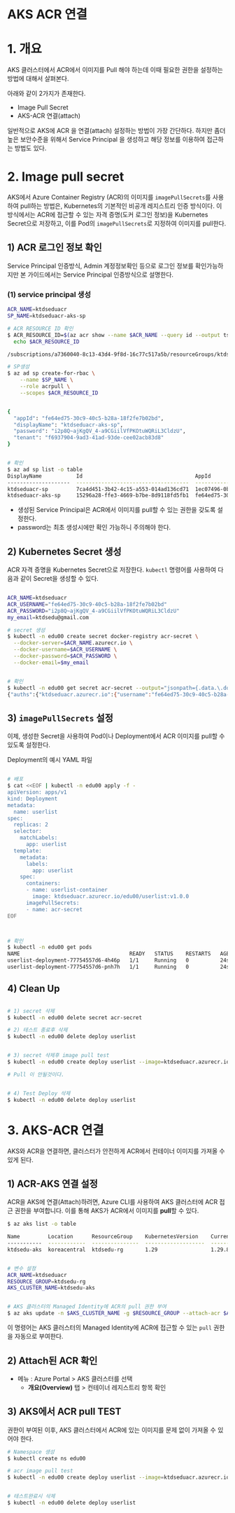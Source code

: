 # AKS ACR 연결



# 1. 개요

AKS 클러스터에서 ACR에서 이미지를 Pull 해야 하는데 이때 필요한 권한을 설정하는 방법에 대해서 살펴본다.

아래와 같이 2가지가 존재한다.

* Image Pull Secret
* AKS-ACR 연결(attach)

일반적으로 AKS에 ACR 을 연결(attach) 설정하는 방법이 가장 간단하다.  하지만 좀더 높은 보안수준을 위해서 Service Principal 을 생성하고 해당 정보를 이용하여 접근하는 방법도 있다.



# 2. Image pull secret

AKS에서 Azure Container Registry (ACR)의 이미지를 `imagePullSecrets`를 사용하여 pull하는 방법은, Kubernetes의 기본적인 비공개 레지스트리 인증 방식이다. 이 방식에서는 ACR에 접근할 수 있는 자격 증명(도커 로그인 정보)을 Kubernetes Secret으로 저장하고, 이를 Pod의 `imagePullSecrets`로 지정하여 이미지를 pull한다.



## 1) ACR 로그인 정보 확인

Service Principal 인증방식, Admin 계정정보확인 등으로 로그인 정보를 확인가능하지만 본 가이드에서는 Service Principal 인증방식으로 설명한다. 



### (1) service principal 생성

```bash
ACR_NAME=ktdseduacr
SP_NAME=ktdseduacr-aks-sp

# ACR RESOURCE ID 확인
$ ACR_RESOURCE_ID=$(az acr show --name $ACR_NAME --query id --output tsv)
  echo $ACR_RESOURCE_ID

/subscriptions/a7360040-8c13-43d4-9f8d-16c77c517a5b/resourceGroups/ktdsedu-rg/providers/Microsoft.ContainerRegistry/registries/ktdseduacr

# SP생성
$ az ad sp create-for-rbac \
    --name $SP_NAME \
    --role acrpull \
    --scopes $ACR_RESOURCE_ID


{
  "appId": "fe64ed75-30c9-40c5-b28a-18f2fe7b02bd",
  "displayName": "ktdseduacr-aks-sp",
  "password": "i2p8Q~ajKgQV_4-a9CGiilVfPKOtuWQRiL3CldzU",
  "tenant": "f6937904-9ad3-41ad-93de-cee02acb83d8"
}


# 확인
$ az ad sp list -o table
DisplayName           Id                                    AppId                                 CreatedDateTime
--------------------  ------------------------------------  ------------------------------------  --------------------
ktdseduacr-sp         7ca4d451-3b42-4c15-a553-014ad136cd71  1ec07496-0b50-4d54-93a2-1acab9789607  2024-10-01T13:15:42Z
ktdseduacr-aks-sp     15296a28-ffe3-4669-b7be-8d9118fd5fb1  fe64ed75-30c9-40c5-b28a-18f2fe7b02bd  2024-10-02T04:29:36Z

```

- 생성된 Service Principal은 ACR에서 이미지를 pull할 수 있는 권한을 갖도록 설정한다.
- password는 최초 생성시에만 확인 가능하니 주의해야 한다.



## 2) Kubernetes Secret 생성

ACR 자격 증명을 Kubernetes Secret으로 저장한다. `kubectl` 명령어를 사용하여 다음과 같이 Secret을 생성할 수 있다.

```bash

ACR_NAME=ktdseduacr
ACR_USERNAME="fe64ed75-30c9-40c5-b28a-18f2fe7b02bd"
ACR_PASSWORD="i2p8Q~ajKgQV_4-a9CGiilVfPKOtuWQRiL3CldzU"
my_email=ktdsedu@gmail.com

# secret 생성
$ kubectl -n edu00 create secret docker-registry acr-secret \
  --docker-server=$ACR_NAME.azurecr.io \
  --docker-username=$ACR_USERNAME \
  --docker-password=$ACR_PASSWORD \
  --docker-email=$my_email


# 확인
$ kubectl -n edu00 get secret acr-secret --output="jsonpath={.data.\.dockerconfigjson}" | base64 --decode
{"auths":{"ktdseduacr.azurecr.io":{"username":"fe64ed75-30c9-40c5-b28a-18f2fe7b02bd","password":"i2p8Q~ajKgQV_4-a9CGiilVfPKOtuWQRiL3CldzU","email":"ktdsedu@gmail.com","auth":"ZmU2NGVkNzUtMzBjOS00MGM1LWIyOGEtMThmMmZlN2IwMmJkOmkycDhRfmFqS2dRVl80LWE5Q0dpaWxWZlBLT3R1V1FSaUwzQ2xkelU="}}}

```



## 3) `imagePullSecrets` 설정

이제, 생성한 Secret을 사용하여 Pod이나 Deployment에서 ACR 이미지를 pull할 수 있도록 설정한다.

Deployment의 예시 YAML 파일

```sh

# 배포
$ cat <<EOF | kubectl -n edu00 apply -f -
apiVersion: apps/v1
kind: Deployment
metadata:
  name: userlist
spec:
  replicas: 2
  selector:
    matchLabels:
      app: userlist
  template:
    metadata:
      labels:
        app: userlist
    spec:
      containers:
      - name: userlist-container
        image: ktdseduacr.azurecr.io/edu00/userlist:v1.0.0
      imagePullSecrets:
      - name: acr-secret
EOF



# 확인
$ kubectl -n edu00 get pods
NAME                                   READY   STATUS    RESTARTS   AGE
userlist-deployment-77754557d6-4h46p   1/1     Running   0          24s
userlist-deployment-77754557d6-pnh7h   1/1     Running   0          24s

```



## 4) Clean Up

```sh

# 1) secret 삭제
$ kubectl -n edu00 delete secret acr-secret

# 2) 테스트 종료후 삭제
$ kubectl -n edu00 delete deploy userlist


# 3) secret 삭제후 image pull test
$ kubectl -n edu00 create deploy userlist --image=ktdseduacr.azurecr.io/edu00/userlist:v1.0.0

# Pull 이 안될것이다.


# 4) Test Deploy 삭제
$ kubectl -n edu00 delete deploy userlist


```





# 3. AKS-ACR 연결

AKS와 ACR을 연결하면, 클러스터가 안전하게 ACR에서 컨테이너 이미지를 가져올 수 있게 된다.



## 1) ACR-AKS 연결 설정

ACR을 AKS에  연결(Attach)하려면, Azure CLI를 사용하여 AKS 클러스터에 ACR 접근 권한을 부여합니다. 이를 통해 AKS가 ACR에서 이미지를 **pull**할 수 있다.



```bash
$ az aks list -o table

Name         Location      ResourceGroup    KubernetesVersion    CurrentKubernetesVersion    ProvisioningState    Fqdn
-----------  ------------  ---------------  -------------------  --------------------------  -------------------  ----------------------------------------------------------------
ktdsedu-aks  koreacentral  ktdsedu-rg       1.29                 1.29.8                      Succeeded            ktdsedu-ak-ktdsedu-rg-a73600-hqsx8ki7.hcp.koreacentral.azmk8s.io


# 변수 설정
ACR_NAME=ktdseduacr
RESOURCE_GROUP=ktdsedu-rg
AKS_CLUSTER_NAME=ktdsedu-aks


# AKS 클러스터의 Managed Identity에 ACR의 pull 권한 부여
$ az aks update -n $AKS_CLUSTER_NAME -g $RESOURCE_GROUP --attach-acr $ACR_NAME

```

이 명령어는 AKS 클러스터의 Managed Identity에 ACR에 접근할 수 있는 `pull` 권한을 자동으로 부여한다.



## 2) Attach된 ACR 확인

* 메뉴 : Azure Portal > AKS 클러스터를 선택
  * **개요(Overview)** 탭 > 컨테이너 레지스트리 항목 확인





## 3) AKS에서 ACR pull TEST

권한이 부여된 이후, AKS 클러스터에서 ACR에 있는 이미지를 문제 없이 가져올 수 있어야 한다. 

```bash
# Namespace 생성
$ kubectl create ns edu00

# acr image pull test
$ kubectl -n edu00 create deploy userlist --image=ktdseduacr.azurecr.io/edu00/userlist:v1.0.0


# 테스트완료시 삭제
$ kubectl -n edu00 delete deploy userlist
```



